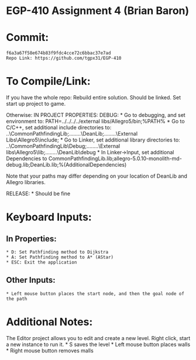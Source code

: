 # EGP-410 Assignment 4 (Brian Baron)

# Commit:
	f6a3a67f58e674b83f9fdc4cce72c6bbac37e7ad
	Repo Link: https://github.com/tgpx31/EGP-410

# To Compile/Link:
If you have the whole repo:
Rebuild entire solution. Should be linked. Set start up project to game.

Otherwise:
IN PROJECT PROPERTIES:
DEBUG:
	* Go to debugging, and set environment to: PATH=../../../../external libs/Allegro5/bin;%PATH%
	* Go to C/C++, set additional include directories to: ..\CommonPathfindingLib;..\..\..\..\DeanLib;..\..\..\..\External Libs\Allegro5\include;
	* Go to Linker, set additional library directories to: ..\CommonPathfindingLib\Debug;..\..\..\..\External libs\Allegro5\lib;..\..\..\..\DeanLib\debug
	* In Linker->Input, set additional Dependencies to CommonPathfindingLib.lib;allegro-5.0.10-monolith-md-debug.lib;DeanLib.lib;%(AdditionalDependencies)

Note that your paths may differ depending on your location of DeanLib and Allegro libraries.

RELEASE:
	* Should be fine

# Keyboard Inputs:
## In Properties:
	* D: Set Pathfinding method to Dijkstra
	* A: Set Pathfinding method to A* (AStar)
	* ESC: Exit the application

## Other Inputs:
	* Left mouse button places the start node, and then the goal node of the path

# Additional Notes:
The Editor project allows you to edit and create a new level. Right click, start a new instance to run it.
	* S saves the level
	* Left mouse button places walls
	* Right mouse button removes malls